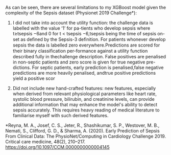 As can be seen, there are several limitations to my XGBoost model given the complexity of the Sepsis dataset (Physionet 2019 Challenge*):

1. I did not take into account the utility function: the challenge data is labelled with the value ‘1’ for pa-tients who develop sepsis where t≥tsepsis −6and 0 for t < tsepsis −6,tsepsis being the time of sepsis on-set as deﬁned by the Sepsis-3 deﬁnition. For patients whonever develop sepsis the data is labelled zero everywhere.Predictions are scored for their binary classiﬁcation per-formance against a utility function described fully in thechallenge description. False positives are penalised in non-septic patients and zero score is given for true negative pre-dictions. For septic patients, early prediction is penalised,false negative predictions are more heavily penalised, andtrue positive predictions yield a positive scor

2. Did not include new hand-crafted features: new features, especially when derived from relevant physiological parameters like heart rate, systolic blood pressure, bilirubin, and creatinine levels, can provide additional information that may enhance the model's ability to detect sepsis accurately. This requires heavy reading of medical literature to familiarise myself with such derived features.  



*Reyna, M. A., Josef, C. S., Jeter, R., Shashikumar, S. P., Westover, M. B., Nemati, S., Clifford, G. D., & Sharma, A. (2020). Early Prediction of Sepsis From Clinical Data: The PhysioNet/Computing in Cardiology Challenge 2019. Critical care medicine, 48(2), 210–217. https://doi.org/10.1097/CCM.0000000000004145
